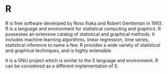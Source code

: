 # R
 R is free software developed by Ross Ihaka and Robert Gentleman in 1993. 
 R is a language and environment for statistical computing and graphics. 
 R possesses an extensive catalog of statistical and graphical methods. 
 It includes machine learning algorithms, linear regression, time series, statistical inference to name a few.
 R provides a wide variety of statistical and graphical techniques, and is highly extensible.

 It is a GNU project which is similar to the S language and environment. R can be considered as a different implementation of S.
